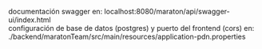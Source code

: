 documentación swagger en: localhost:8080/maraton/api/swagger-ui/index.html  
configuración de base de datos (postgres) y puerto del frontend (cors) en: ./backend/maratonTeam/src/main/resources/application-pdn.properties  